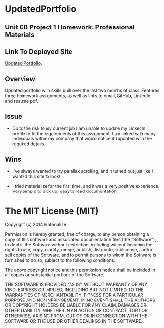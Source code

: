# UpdatedPortfolio

## Unit 08 Project 1 Homework: Professional Materials

## Link To Deployed Site

[Updated Portfolio](https://hamzaaaabdikarim33.github.io/Updated-Portfolio/).

## Overview

Updated portfolio with skills built over the last two months of class. Features three homework assignments, as well as links to email, GitHub, LinkedIn, and resume pdf.

## Issue

* Do to the risk to my current job I am unable to update my LinkedIn profile to fit the requirements of this assignment. I am linked with many individuals within my company that would notice if I updated with the required details. 

## Wins

* I've always wanted to try parallax scrolling, and it turned out just like I wanted this site to look!

* I tried materialize for the first time, and it was a very positive experience. Very simple to pick up, easy to read documentation. 


# The MIT License (MIT)

Copyright (c) 2014 Materialize

Permission is hereby granted, free of charge, to any person obtaining a copy
of this software and associated documentation files (the "Software"), to deal
in the Software without restriction, including without limitation the rights
to use, copy, modify, merge, publish, distribute, sublicense, and/or sell
copies of the Software, and to permit persons to whom the Software is
furnished to do so, subject to the following conditions:

The above copyright notice and this permission notice shall be included in all
copies or substantial portions of the Software.

THE SOFTWARE IS PROVIDED "AS IS", WITHOUT WARRANTY OF ANY KIND, EXPRESS OR
IMPLIED, INCLUDING BUT NOT LIMITED TO THE WARRANTIES OF MERCHANTABILITY,
FITNESS FOR A PARTICULAR PURPOSE AND NONINFRINGEMENT. IN NO EVENT SHALL THE
AUTHORS OR COPYRIGHT HOLDERS BE LIABLE FOR ANY CLAIM, DAMAGES OR OTHER
LIABILITY, WHETHER IN AN ACTION OF CONTRACT, TORT OR OTHERWISE, ARISING FROM,
OUT OF OR IN CONNECTION WITH THE SOFTWARE OR THE USE OR OTHER DEALINGS IN THE
SOFTWARE.
